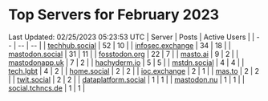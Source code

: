 # Top Servers for February 2023
Last Updated: 02/25/2023 05:23:53 UTC
| Server | Posts | Active Users |
| -- | -- | -- |
| [techhub.social](https://techhub.social/tags/PowerShell) | 52 | 10 |
| [infosec.exchange](https://infosec.exchange/tags/PowerShell) | 34 | 18 |
| [mastodon.social](https://mastodon.social/tags/PowerShell) | 31 | 11 |
| [fosstodon.org](https://fosstodon.org/tags/PowerShell) | 22 | 7 |
| [masto.ai](https://masto.ai/tags/PowerShell) | 9 | 2 |
| [mastodonapp.uk](https://mastodonapp.uk/tags/PowerShell) | 7 | 2 |
| [hachyderm.io](https://hachyderm.io/tags/PowerShell) | 5 | 5 |
| [mstdn.social](https://mstdn.social/tags/PowerShell) | 4 | 4 |
| [tech.lgbt](https://tech.lgbt/tags/PowerShell) | 4 | 2 |
| [home.social](https://home.social/tags/PowerShell) | 2 | 2 |
| [ioc.exchange](https://ioc.exchange/tags/PowerShell) | 2 | 1 |
| [mas.to](https://mas.to/tags/PowerShell) | 2 | 2 |
| [twit.social](https://twit.social/tags/PowerShell) | 2 | 2 |
| [dataplatform.social](https://dataplatform.social/tags/PowerShell) | 1 | 1 |
| [mastodon.nu](https://mastodon.nu/tags/PowerShell) | 1 | 1 |
| [social.tchncs.de](https://social.tchncs.de/tags/PowerShell) | 1 | 1 |
